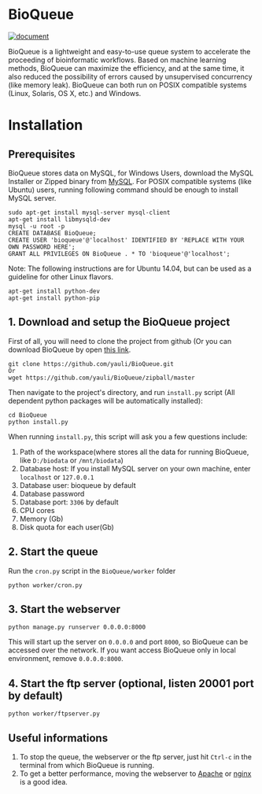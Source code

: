 # BioQueue
[![document](https://readthedocs.org/projects/bioqueue/badge/?version=latest "document")](https://bioqueue.readthedocs.io/en/latest/?badge=latest)

BioQueue is a lightweight and easy-to-use queue system to accelerate the proceeding of bioinformatic workflows. Based on machine learning methods, BioQueue can maximize the efficiency, and at the same time, it also reduced the possibility of errors caused by unsupervised concurrency (like memory leak). BioQueue can both run on POSIX compatible systems (Linux, Solaris, OS X, etc.) and Windows.
# Installation
## Prerequisites
BioQueue stores data on MySQL, for Windows Users, download the MySQL Installer or Zipped binary from [MySQL](http://www.mysql.com/downloads/). For POSIX compatible systems (like Ubuntu) users, running following command should be enough to install MySQL server.
```
sudo apt-get install mysql-server mysql-client
apt-get install libmysqld-dev
mysql -u root -p
CREATE DATABASE BioQueue;
CREATE USER 'bioqueue'@'localhost' IDENTIFIED BY 'REPLACE WITH YOUR OWN PASSWORD HERE';
GRANT ALL PRIVILEGES ON BioQueue . * TO 'bioqueue'@'localhost';
```
Note: The following instructions are for Ubuntu 14.04, but can be used as a guideline for other Linux flavors.
```
apt-get install python-dev
apt-get install python-pip
```
## 1. Download and setup the BioQueue project
First of all, you will need to clone the project from github (Or you can download BioQueue by open [this link](https://github.com/yauli/BioQueue/zipball/master).
```
git clone https://github.com/yauli/BioQueue.git
Or
wget https://github.com/yauli/BioQueue/zipball/master
```
Then navigate to the project's directory, and run `install.py` script (All dependent python packages will be automatically installed):
```
cd BioQueue
python install.py
```
When running `install.py`, this script will ask you a few questions include:
 1. Path of the workspace(where stores all the data for running BioQueue, like `D:/biodata` or `/mnt/biodata`)
 2. Database host: If you install MySQL server on your own machine, enter `localhost` or `127.0.0.1`
 3. Database user: bioqueue by default
 4. Database password
 5. Database port: `3306` by default
 6. CPU cores
 7. Memory (Gb)
 8. Disk quota for each user(Gb)

## 2. Start the queue
Run the `cron.py` script in the `BioQueue/worker` folder
```
python worker/cron.py
```
## 3. Start the webserver
```
python manage.py runserver 0.0.0.0:8000
```
This will start up the server on `0.0.0.0` and port `8000`, so BioQueue can be accessed over the network. If you want access BioQueue only in local environment, remove `0.0.0.0:8000`.
## 4. Start the ftp server (optional, listen 20001 port by default)
```
python worker/ftpserver.py
```
## Useful informations
1. To stop the queue, the webserver or the ftp server, just hit `Ctrl-c` in the terminal from which BioQueue is running.
2. To get a better performance, moving the webserver to [Apache](https://github.com/yauli/BioQueue/wiki/Use-CPBQueue-with-Apache-and-mod_wsgi) or [nginx](https://nginx.org) is a good idea. 
